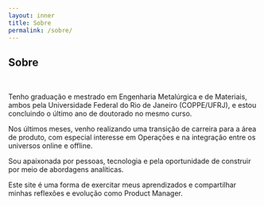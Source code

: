 ```yaml
---
layout: inner
title: Sobre
permalink: /sobre/
---
```


## Sobre

<br>

Tenho graduação e mestrado em Engenharia Metalúrgica e de Materiais, ambos pela Universidade Federal do Rio de Janeiro (COPPE/UFRJ), e estou concluindo o último ano de doutorado no mesmo curso.

Nos últimos meses, venho realizando uma transição de carreira para a área de produto, com especial interesse em Operações e na integração entre os universos online e offline.

Sou apaixonada por pessoas, tecnologia e pela oportunidade de construir por meio de abordagens analíticas.

Este site é uma forma de exercitar meus aprendizados e compartilhar minhas reflexões e evolução como Product Manager.
